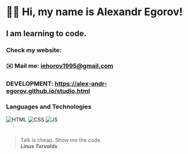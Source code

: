 
# 👋🏻 Hi, my name is **Alexandr Egorov**!
## I am learning to code.
### Check my website: 
### ✉️ Mail me: iehorov1995@gmail.com
### DEVELOPMENT: https://alex-andr-egorov.github.io/studio.html
### Languages and Technologies 
![HTML](https://img.shields.io/badge/-HTML-090909?style=for-the-badge&logo=html5)
![CSS](https://img.shields.io/badge/-CSS-090909?style=for-the-badge&logo=css3)
![JS](https://img.shields.io/badge/-JS-090909?style=for-the-badge&logo=js)
#
> Talk is cheap. Show me the code. <br/>
> ***Linus Torvalds***
